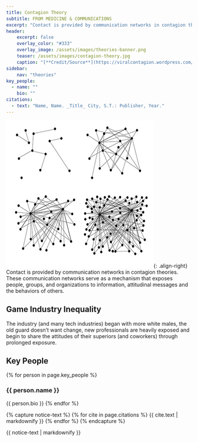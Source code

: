 ```yaml
---
title: Contagion Theory
subtitle: FROM MEDICINE & COMMUNICATIONS
excerpt: "Contact is provided by communication networks in contagion theories. These communication networks serve as a mechanism that exposes people, groups, and organizations to information, attitudinal messages and the behaviors of others."
header:
    excerpt: false
    overlay_color: "#333"
    overlay_image: /assets/images/theories-banner.png
    teaser: /assets/images/contagion-theory.jpg
    caption: "[**Credit/Source**](https://viralcontagion.wordpress.com/2012/10/05/images-from-virality-future-project-with-artists-at-uel/)"
sidebar:
    nav: "theories"
key_people:
  - name: ""
    bio: ""
citations:
  - text: "Name, Name. _Title_ City, S.T.: Publisher, Year."
---
```


![contagion theory](/assets/images/contagion-theory.jpg){: .align-right}
Contact is provided by communication networks in contagion theories. These communication networks serve as a mechanism that exposes people, groups, and organizations to information, attitudinal messages and the behaviors of others.

## Game Industry Inequality
The industry (and many tech industries) began with more white males, the old guard doesn’t want change, new professionals are heavily exposed and begin to share the attitudes of their superiors (and coworkers) through prolonged exposure.

## Key People
{% for person in page.key_people %}
### {{ person.name }}
{{ person.bio }}
{% endfor %}

{% capture notice-text %}
{% for cite in page.citations %}
{{ cite.text | markdownify }}
{% endfor %}
{% endcapture %}

<div class="notice--primary">
    {{ notice-text | markdownify }}
</div>

<!--[Theory Details](https://www.utwente.nl/cw/theorieenoverzicht/Theory%20Clusters/Interpersonal%20Communication%20and%20Relations/Contagion_theories/)-->